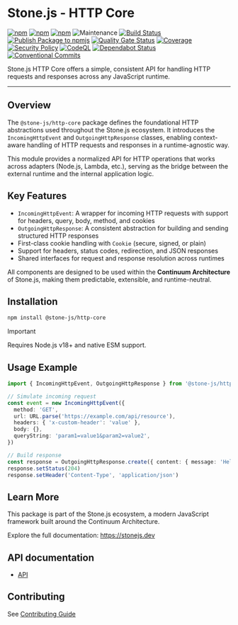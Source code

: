 # Stone.js - HTTP Core

[![npm](https://img.shields.io/npm/l/@stone-js/http-core)](https://opensource.org/licenses/MIT)
[![npm](https://img.shields.io/npm/v/@stone-js/http-core)](https://www.npmjs.com/package/@stone-js/http-core)
[![npm](https://img.shields.io/npm/dm/@stone-js/http-core)](https://www.npmjs.com/package/@stone-js/http-core)
![Maintenance](https://img.shields.io/maintenance/yes/2025)
[![Build Status](https://github.com/stone-foundation/stone-js-http-core/actions/workflows/main.yml/badge.svg)](https://github.com/stone-foundation/stone-js-http-core/actions/workflows/main.yml)
[![Publish Package to npmjs](https://github.com/stone-foundation/stone-js-http-core/actions/workflows/release.yml/badge.svg)](https://github.com/stone-foundation/stone-js-http-core/actions/workflows/release.yml)
[![Quality Gate Status](https://sonarcloud.io/api/project_badges/measure?project=stone-js-http-core&metric=alert_status)](https://sonarcloud.io/summary/new_code?id=stone-js-http-core)
[![Coverage](https://sonarcloud.io/api/project_badges/measure?project=stone-js-http-core&metric=coverage)](https://sonarcloud.io/summary/new_code?id=stone-js-http-core)
[![Security Policy](https://img.shields.io/badge/Security-Policy-blue.svg)](./SECURITY.md)
[![CodeQL](https://github.com/stone-foundation/stone-js-http-core/actions/workflows/github-code-scanning/codeql/badge.svg)](https://github.com/stone-foundation/stone-js-http-core/security/code-scanning)
[![Dependabot Status](https://img.shields.io/badge/Dependabot-enabled-brightgreen.svg)](https://github.com/stone-foundation/stone-js-http-core/network/updates)
[![Conventional Commits](https://img.shields.io/badge/Conventional%20Commits-1.0.0-yellow.svg)](https://conventionalcommits.org)

Stone.js HTTP Core offers a simple, consistent API for handling HTTP requests and responses across any JavaScript runtime.

---

## Overview

The `@stone-js/http-core` package defines the foundational HTTP abstractions used throughout the Stone.js ecosystem. It introduces the `IncomingHttpEvent` and `OutgoingHttpResponse` classes, enabling context-aware handling of HTTP requests and responses in a runtime-agnostic way.

This module provides a normalized API for HTTP operations that works across adapters (Node.js, Lambda, etc.), serving as the bridge between the external runtime and the internal application logic.

## Key Features

- `IncomingHttpEvent`: A wrapper for incoming HTTP requests with support for headers, query, body, method, and cookies
- `OutgoingHttpResponse`: A consistent abstraction for building and sending structured HTTP responses
- First-class cookie handling with `Cookie` (secure, signed, or plain)
- Support for headers, status codes, redirection, and JSON responses
- Shared interfaces for request and response resolution across runtimes

All components are designed to be used within the **Continuum Architecture** of Stone.js, making them predictable, extensible, and runtime-neutral.

## Installation

```bash
npm install @stone-js/http-core
```

> [!IMPORTANT]
> Requires Node.js v18+ and native ESM support.

## Usage Example

```ts
import { IncomingHttpEvent, OutgoingHttpResponse } from '@stone-js/http-core'

// Simulate incoming request
const event = new IncomingHttpEvent({
  method: 'GET',
  url: URL.parse('https://example.com/api/resource'),
  headers: { 'x-custom-header': 'value' },
  body: {},
  queryString: 'param1=value1&param2=value2',
})

// Build response
const response = OutgoingHttpResponse.create({ content: { message: 'Hello from Stone.js' } })
response.setStatus(204)
response.setHeader('Content-Type', 'application/json')
```

## Learn More

This package is part of the Stone.js ecosystem, a modern JavaScript framework built around the Continuum Architecture.

Explore the full documentation: https://stonejs.dev

## API documentation

* [API](https://github.com/stone-foundation/stone-js-http-core/blob/main/docs)

## Contributing

See [Contributing Guide](https://github.com/stone-foundation/stone-js-http-core/blob/main/CONTRIBUTING.md)
